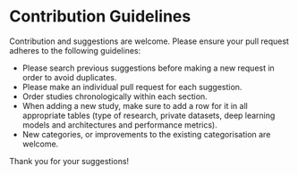 # Contribution Guidelines

Contribution and suggestions are welcome. Please ensure your pull request adheres to the following guidelines:

* Please search previous suggestions before making a new request in order to avoid duplicates.
* Please make an individual pull request for each suggestion.
* Order studies chronologically within each section.
* When adding a new study, make sure to add a row for it in all appropriate tables (type of research, private datasets, deep learning models and architectures and performance metrics).
* New categories, or improvements to the existing categorisation are welcome.

Thank you for your suggestions!